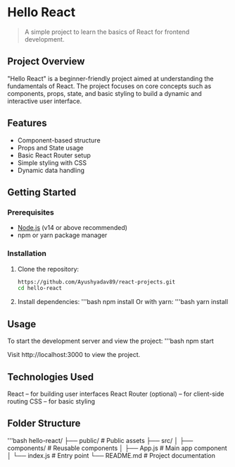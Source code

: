 # Hello React

> A simple project to learn the basics of React for frontend development.

## Project Overview

"Hello React" is a beginner-friendly project aimed at understanding the fundamentals of React. The project focuses on core concepts such as components, props, state, and basic styling to build a dynamic and interactive user interface.

## Features

- Component-based structure
- Props and State usage
- Basic React Router setup
- Simple styling with CSS
- Dynamic data handling

## Getting Started

### Prerequisites

- [Node.js](https://nodejs.org/) (v14 or above recommended)
- npm or yarn package manager

### Installation

1. Clone the repository:

   ```bash
   https://github.com/Ayushyadav89/react-projects.git
   cd hello-react

2. Install dependencies:
 '''bash
npm install
Or with yarn:
'''bash
yarn install

## Usage
To start the development server and view the project:
'''bash
npm start

Visit http://localhost:3000 to view the project.


## Technologies Used
React – for building user interfaces
React Router (optional) – for client-side routing
CSS – for basic styling


## Folder Structure
'''bash
hello-react/
├── public/             # Public assets
├── src/
│   ├── components/     # Reusable components
│   ├── App.js          # Main app component
│   └── index.js        # Entry point
└── README.md           # Project documentation

